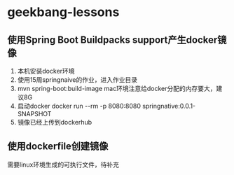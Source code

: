 # geekbang-lessons
## 使用Spring Boot Buildpacks support产生docker镜像
1. 本机安装docker环境
2. 使用15周springnaive的作业，进入作业目录
3. mvn spring-boot:build-image  mac环境注意给docker分配的内存要大，建议8G
4. 启动docker  docker run --rm -p 8080:8080 springnative:0.0.1-SNAPSHOT
5. 镜像已经上传到dockerhub  

## 使用dockerfile创建镜像
需要linux环境生成的可执行文件，待补充

